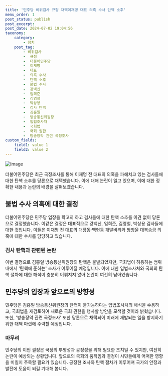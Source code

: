 ```yaml
---
title: '민주당 비위검사 규정 채택이재명 대표 의혹 수사 탄핵 소추'
menu_order: 1
post_status: publish
post_excerpt: 
post_date: 2024-07-02 19:04:56
taxonomy:
    category:
        - 정치
    post_tag:
        - 비위검사
        -  규정
        -  더불어민주당
        -  이재명
        -  대표
        -  의혹 수사
        -  탄핵 소추
        -  불법 수사
        -  강백신
        -  엄희준
        -  김영철
        -  박상용
        -  검사 탄핵
        -  김홍일
        -  방송통신위원장
        -  입법조사처
        -  국회법
        -  국회 권한
        -  방송장악 관련 국정조사
custom_fields:
    field1: value 1
    field2: value 2
---
```


![Image](https://imgnews.pstatic.net/image/119/2024/07/02/0002846229_001_20240702152815657.jpeg?type=w647)

더불어민주당은 최근 국정조사를 통해 이재명 전 대표의 의혹을 파헤치고 있는 검사들에 대한 탄핵 소추를 당론으로 채택했습니다. 이에 대해 논란이 일고 있으며, 이에 대한 정확한 내용과 논란의 배경을 살펴보겠습니다.
## 불법 수사 의혹에 대한 결정
더불어민주당은 민주당 입장을 확고히 하고 검사들에 대한 탄핵 소추를 이견 없이 당론으로 결정했습니다. 이같은 결정은 대표적으로 강백신, 엄희준, 김영철, 박상용 검사들에 대한 것입니다. 이들은 이재명 전 대표의 대장동·백현동 개발비리와 쌍방울 대북송금 의혹에 대한 수사를 담당하고 있습니다.
### 검사 탄핵과 관련된 논란
이번 결정으로 김홍일 방송통신위원장의 탄핵은 불발되었지만, 국회법이 허용하는 범위 내에서 '탄핵에 준하는' 조사가 이루어질 예정입니다. 이에 대한 입법조사처와 국회의 탄핵 절차에 대한 해석이 충분히 이뤄지지 않아 논란이 여전히 남아있습니다.
## 민주당의 입장과 앞으로의 방향성
민주당은 김홍일 방송통신위원장의 탄핵이 불가능하다는 입법조사처의 해석을 수용하고, 국회법을 재검토하여 새로운 국회 권한을 행사할 방안을 모색할 것이라 밝혔습니다. 또한, '방송장악 관련 국정조사' 또한 당론으로 채택되어 미래에 재발되는 일을 방지하기 위한 대책 마련에 주력할 예정입니다.
### 마무리
민주당의 이번 결정은 국정의 투명성과 공정성을 위해 필요한 조치일 수 있지만, 여전히 논란이 예상되는 상황입니다. 앞으로의 국회의 움직임과 결정이 시민들에게 어떠한 영향을 미칠지 주목할 필요가 있습니다. 공정한 조사와 탄핵 절차가 이루어져 국가의 안정과 발전에 도움이 되길 기대해 봅니다.
